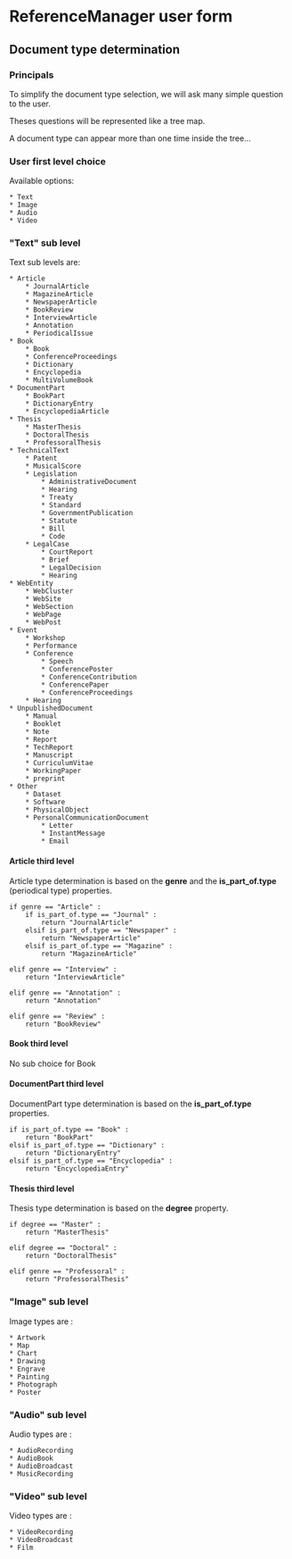 # ReferenceManager user form

## Document type determination

### Principals

To simplify the document type selection, we will ask many simple question to the user.

Theses questions will be represented like a tree map.

A document type can appear more than one time inside the tree...

### User first level choice

Available options:

	* Text
	* Image
	* Audio
	* Video

### "Text" sub level

Text sub levels are:

	* Article
		* JournalArticle
		* MagazineArticle
		* NewspaperArticle
		* BookReview
		* InterviewArticle
		* Annotation
		* PeriodicalIssue
	* Book
		* Book
		* ConferenceProceedings
		* Dictionary
		* Encyclopedia
		* MultiVolumeBook
	* DocumentPart
		* BookPart
		* DictionaryEntry
		* EncyclopediaArticle
	* Thesis
		* MasterThesis
		* DoctoralThesis
		* ProfessoralThesis
    * TechnicalText
    	* Patent
    	* MusicalScore
	    * Legislation
	    	* AdministrativeDocument
	    	* Hearing
	    	* Treaty
	    	* Standard
	    	* GovernmentPublication
	    	* Statute
	    	* Bill
	    	* Code
	    * LegalCase
	    	* CourtReport
	    	* Brief
	    	* LegalDecision
	    	* Hearing
    * WebEntity
    	* WebCluster
    	* WebSite
    	* WebSection
    	* WebPage
    	* WebPost
    * Event
    	* Workshop
    	* Performance
    	* Conference
    		* Speech
    		* ConferencePoster
    		* ConferenceContribution
    		* ConferencePaper
    		* ConferenceProceedings
    	* Hearing
   	* UnpublishedDocument
   		* Manual
   		* Booklet
   		* Note
   		* Report
   		* TechReport
   		* Manuscript
   		* CurriculumVitae
   		* WorkingPaper
   		* preprint
    * Other
    	* Dataset
    	* Software
    	* PhysicalObject
  		* PersonalCommunicationDocument
   			* Letter
   			* InstantMessage
   			* Email

#### Article third level

Article type determination is based on the **genre** and the **is_part_of.type** (periodical type) properties.

	if genre == "Article" :
		if is_part_of.type == "Journal" :
			return "JournalArticle"
		elsif is_part_of.type == "Newspaper" :
			return "NewspaperArticle"
		elsif is_part_of.type == "Magazine" :
			return "MagazineArticle"
		
	elif genre == "Interview" :
		return "InterviewArticle"
		
	elif genre == "Annotation" :
		return "Annotation"
		
	elif genre == "Review" :
		return "BookReview"

#### Book third level

No sub choice for Book

#### DocumentPart third level

DocumentPart type determination is based on the **is_part_of.type** properties.

	if is_part_of.type == "Book" :
		return "BookPart"
	elsif is_part_of.type == "Dictionary" :
		return "DictionaryEntry"
	elsif is_part_of.type == "Encyclopedia" :
		return "EncyclopediaEntry"

#### Thesis third level

Thesis type determination is based on the **degree** property.

	if degree == "Master" :
		return "MasterThesis"
		
	elif degree == "Doctoral" :
		return "DoctoralThesis"
		
	elif genre == "Professoral" :
		return "ProfessoralThesis"


### "Image" sub level

Image types are :

	* Artwork
	* Map
	* Chart
	* Drawing
	* Engrave
	* Painting
	* Photograph
	* Poster

### "Audio" sub level

Audio types are :

	* AudioRecording
	* AudioBook
	* AudioBroadcast
	* MusicRecording
	
### "Video" sub level

Video types are :

	* VideoRecording
	* VideoBroadcast
	* Film

